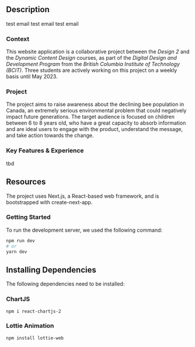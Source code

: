 ## Description

test email test email test email

### Context

This website application is a collaborative project between the *Design 2* and the *Dynamic Content Design* courses, as part of the *Digital Design and Development Program* from the *British Columbia Institute of Technology (BCIT)*. Three students are actively working on this project on a weekly basis until May 2023.



### Project

The project aims to raise awareness about the declining bee population in Canada, an extremely serious environmental problem that could negatively impact future generations. The target audience is focused on children between 6 to 8 years old, who have a great capacity to absorb information and are ideal users to engage with the product, understand the message, and take action towards the change.



### Key Features & Experience

tbd

## Resources

The project uses Next.js, a React-based web framework, and is bootstrapped with create-next-app.

### Getting Started

To run the development server, we used the following command:

```bash
npm run dev
# or
yarn dev
```

## Installing Dependencies

The following dependencies need to be installed:

### ChartJS

```
npm i react-chartjs-2
```

### Lottie Animation

```
npm install lottie-web
```

